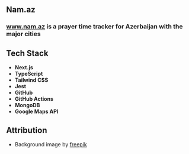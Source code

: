 ## Nam.az

### www.nam.az is a prayer time tracker for Azerbaijan with the major cities

## Tech Stack
- **Next.js**
- **TypeScript**
- **Tailwind CSS**
- **Jest**
- **GitHub**
- **GitHub Actions**
- **MongoDB**
- **Google Maps API**

## Attribution
- Background image by [freepik](https://www.freepik.com/free-vector/flat-design-polygonal-background_13164433.htm?log-in=google#query=svg%20background&position=8&from_view=keyword&track=ais_hybrid&uuid=39027e76-5726-48d7-a263-9d380c0091b5)
